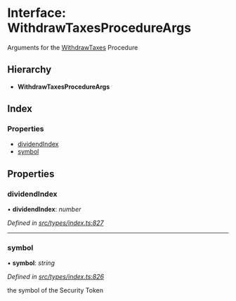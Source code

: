 # Interface: WithdrawTaxesProcedureArgs

Arguments for the [WithdrawTaxes](../enums/_types_index_.proceduretype.md#withdrawtaxes) Procedure

## Hierarchy

* **WithdrawTaxesProcedureArgs**

## Index

### Properties

* [dividendIndex](_types_index_.withdrawtaxesprocedureargs.md#dividendindex)
* [symbol](_types_index_.withdrawtaxesprocedureargs.md#symbol)

## Properties

###  dividendIndex

• **dividendIndex**: *number*

*Defined in [src/types/index.ts:827](https://github.com/PolymathNetwork/polymath-sdk/blob/454d285/src/types/index.ts#L827)*

___

###  symbol

• **symbol**: *string*

*Defined in [src/types/index.ts:826](https://github.com/PolymathNetwork/polymath-sdk/blob/454d285/src/types/index.ts#L826)*

the symbol of the Security Token
